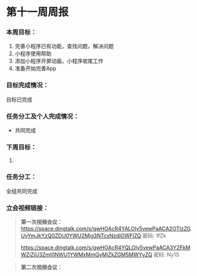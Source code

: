 # 第十一周周报

### 本周目标：

1. 完善小程序已有功能，查找问题，解决问题
2. 小程序使用帮助
3. 添加小程序开屏动画，小程序收尾工作
4. 准备开始完善App

### 目标完成情况：

目标已完成

### 任务分工及个人完成情况：

- 共同完成

### 下周目标：

1. 

### 任务分工：

全组共同完成

### 立会视频链接：

> **第一次视频会议：**
> https://space.dingtalk.com/s/gwHOAcR4YALOIy5vewPaACA2OTIzZGUyYmJkYzQ0ZDU0YWU2Mjg3NTcxNzdiOWFlZQ 密码: 1fZk
>
> https://space.dingtalk.com/s/gwHOAcR4YQLOIy5vewPaACA3Y2FkMWZiZjU3ZmI0NWU1YWMxMmQyMjZkZGM5MWYyZQ 密码: Ny1S

> **第二次视频会议：**
> 
> 

